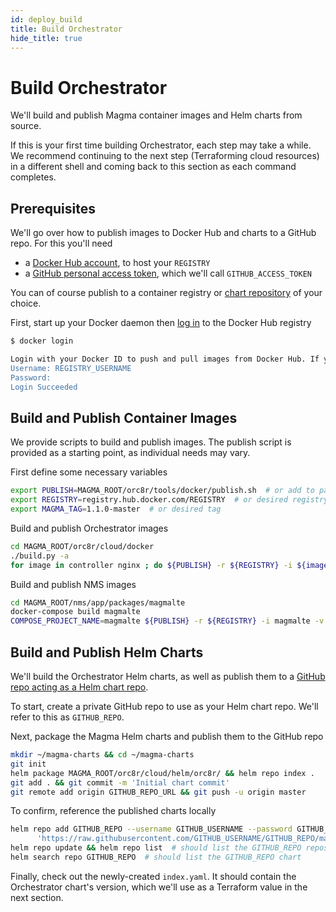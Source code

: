 ```yaml
---
id: deploy_build
title: Build Orchestrator
hide_title: true
---
```


# Build Orchestrator

We'll build and publish Magma container images and Helm charts from source.

If this is your first time building Orchestrator, each step may take a while.
We recommend continuing to the next step (Terraforming cloud resources) in a
different shell and coming back to this section as each command completes.

## Prerequisites

We'll go over how to publish images to Docker Hub and charts to a GitHub repo.
For this you'll need

- a [Docker Hub account](https://docs.docker.com/docker-hub/), to host your
`REGISTRY`
- a [GitHub personal access token](https://docs.github.com/github/authenticating-to-github/creating-a-personal-access-token),
which we'll call `GITHUB_ACCESS_TOKEN`

You can of course publish to a container registry or
[chart repository](https://helm.sh/docs/topics/chart_repository/) of your
choice.

First, start up your Docker daemon then
[log in](https://docs.docker.com/engine/reference/commandline/login/) to the
Docker Hub registry

```bash
$ docker login

Login with your Docker ID to push and pull images from Docker Hub. If you don't have a Docker ID, head over to https://hub.docker.com to create one.
Username: REGISTRY_USERNAME
Password: 
Login Succeeded
```

## Build and Publish Container Images

We provide scripts to build and publish images. The publish script is provided
as a starting point, as individual needs may vary.

First define some necessary variables

```bash
export PUBLISH=MAGMA_ROOT/orc8r/tools/docker/publish.sh  # or add to path
export REGISTRY=registry.hub.docker.com/REGISTRY  # or desired registry
export MAGMA_TAG=1.1.0-master  # or desired tag
```

Build and publish Orchestrator images

```bash
cd MAGMA_ROOT/orc8r/cloud/docker
./build.py -a
for image in controller nginx ; do ${PUBLISH} -r ${REGISTRY} -i ${image} -v ${MAGMA_TAG} ; done
```

Build and publish NMS images

```bash
cd MAGMA_ROOT/nms/app/packages/magmalte
docker-compose build magmalte
COMPOSE_PROJECT_NAME=magmalte ${PUBLISH} -r ${REGISTRY} -i magmalte -v ${MAGMA_TAG}
```

## Build and Publish Helm Charts

We'll build the Orchestrator Helm charts, as well as publish them to a
[GitHub repo acting as a Helm chart repo](https://blog.softwaremill.com/hosting-helm-private-repository-from-github-ff3fa940d0b7).

To start, create a private GitHub repo to use as your Helm chart repo. We'll
refer to this as `GITHUB_REPO`.

Next, package the Magma Helm charts and publish them to the GitHub
repo

```bash
mkdir ~/magma-charts && cd ~/magma-charts
git init
helm package MAGMA_ROOT/orc8r/cloud/helm/orc8r/ && helm repo index .
git add . && git commit -m 'Initial chart commit'
git remote add origin GITHUB_REPO_URL && git push -u origin master
```

To confirm, reference the published charts locally

```bash
helm repo add GITHUB_REPO --username GITHUB_USERNAME --password GITHUB_ACCESS_TOKEN \
      'https://raw.githubusercontent.com/GITHUB_USERNAME/GITHUB_REPO/master/'
helm repo update && helm repo list  # should list the GITHUB_REPO repository
helm search repo GITHUB_REPO  # should list the GITHUB_REPO chart
```

Finally, check out the newly-created `index.yaml`. It should contain the
Orchestrator chart's version, which we'll use as a Terraform value in the next
section.
